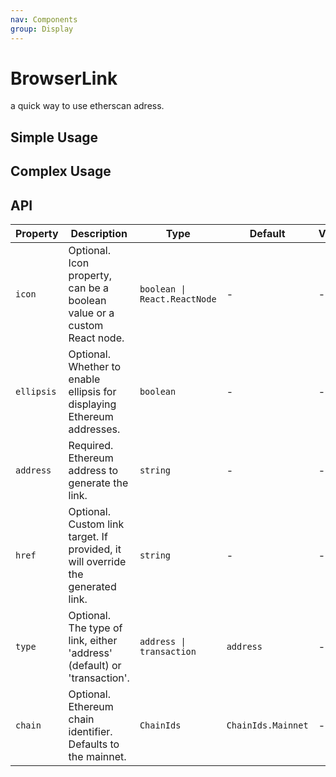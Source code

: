 ```yaml
---
nav: Components
group: Display
---
```


# BrowserLink

a quick way to use etherscan adress.

## Simple Usage

<code src="./demos/simple.tsx"></code>

## Complex Usage

<code src="./demos/complex.tsx"></code>

## API

| Property | Description | Type | Default | Version |
| --- | --- | --- | --- | --- |
| `icon` | Optional. Icon property, can be a boolean value or a custom React node. | `boolean \| React.ReactNode` | - | - |
| `ellipsis` | Optional. Whether to enable ellipsis for displaying Ethereum addresses. | `boolean` | - | - |
| `address` | Required. Ethereum address to generate the link. | `string` | - | - |
| `href` | Optional. Custom link target. If provided, it will override the generated link. | `string` | - | - |
| `type` | Optional. The type of link, either 'address' (default) or 'transaction'. | `address \| transaction` | `address` | - |
| `chain` | Optional. Ethereum chain identifier. Defaults to the mainnet. | `ChainIds` | `ChainIds.Mainnet` | - |
